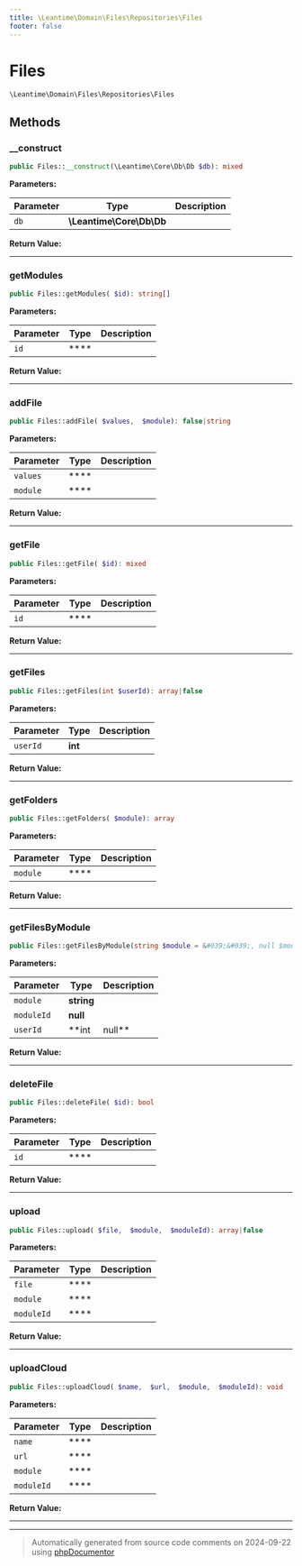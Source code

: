 ```yaml
---
title: \Leantime\Domain\Files\Repositories\Files
footer: false
---
```


# Files




`\Leantime\Domain\Files\Repositories\Files`




## Methods

### __construct



```php
public Files::__construct(\Leantime\Core\Db\Db $db): mixed
```








**Parameters:**

| Parameter | Type | Description |
|-----------|------|-------------|
| `db` | **\Leantime\Core\Db\Db** |  |


**Return Value:**





---
### getModules



```php
public Files::getModules( $id): string[]
```








**Parameters:**

| Parameter | Type | Description |
|-----------|------|-------------|
| `id` | **** |  |


**Return Value:**





---
### addFile



```php
public Files::addFile( $values,  $module): false|string
```








**Parameters:**

| Parameter | Type | Description |
|-----------|------|-------------|
| `values` | **** |  |
| `module` | **** |  |


**Return Value:**





---
### getFile



```php
public Files::getFile( $id): mixed
```








**Parameters:**

| Parameter | Type | Description |
|-----------|------|-------------|
| `id` | **** |  |


**Return Value:**





---
### getFiles



```php
public Files::getFiles(int $userId): array|false
```








**Parameters:**

| Parameter | Type | Description |
|-----------|------|-------------|
| `userId` | **int** |  |


**Return Value:**





---
### getFolders



```php
public Files::getFolders( $module): array
```








**Parameters:**

| Parameter | Type | Description |
|-----------|------|-------------|
| `module` | **** |  |


**Return Value:**





---
### getFilesByModule



```php
public Files::getFilesByModule(string $module = &#039;&#039;, null $moduleId = null, int|null $userId): array|false
```








**Parameters:**

| Parameter | Type | Description |
|-----------|------|-------------|
| `module` | **string** |  |
| `moduleId` | **null** |  |
| `userId` | **int|null** |  |


**Return Value:**





---
### deleteFile



```php
public Files::deleteFile( $id): bool
```








**Parameters:**

| Parameter | Type | Description |
|-----------|------|-------------|
| `id` | **** |  |


**Return Value:**





---
### upload



```php
public Files::upload( $file,  $module,  $moduleId): array|false
```








**Parameters:**

| Parameter | Type | Description |
|-----------|------|-------------|
| `file` | **** |  |
| `module` | **** |  |
| `moduleId` | **** |  |


**Return Value:**





---
### uploadCloud



```php
public Files::uploadCloud( $name,  $url,  $module,  $moduleId): void
```








**Parameters:**

| Parameter | Type | Description |
|-----------|------|-------------|
| `name` | **** |  |
| `url` | **** |  |
| `module` | **** |  |
| `moduleId` | **** |  |


**Return Value:**





---


---
> Automatically generated from source code comments on 2024-09-22 using [phpDocumentor](http://www.phpdoc.org/)
